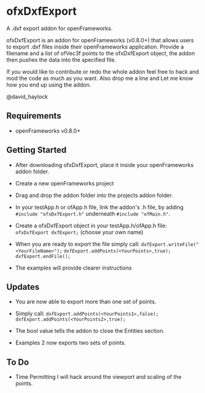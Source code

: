 ofxDxfExport
============

A .dxf export addon for openFrameworks.

ofxDxfExport is an addon for openFrameworks (v0.8.0+) that allows users to export .dxf files inside their openFrameworks application. Provide a filename and a list of ofVec3f points to the ofxDxfExport object, the addon then pushes the data into the specified file. 

If you would like to contribute or redo the whole addon feel free to hack and mod the code as much as you want.
Also drop me a line and Let me know how you end up using the addon.

@david_haylock

## Requirements
- openFrameworks v0.8.0+

## Getting Started

- After downloading ofxDxfExport, place it inside your openFrameworks addon folder.

- Create a new openFrameworks project

- Drag and drop the addon folder into the projects addon folder.

- In your testApp.h or ofApp.h file, link the addon's .h file, by adding  ```#include "ofxDxfExport.h"``` underneath ```#include "ofMain.h"```.

- Create a ofxDxfExport object in your testApp.h/ofApp.h file:
```ofxDxfExport dxfExport;``` (choose your own name)

- When you are ready to export the file simply call:
```dxfExport.writeFile("<YourFileName>");```
```dxfExport.addPoints(<YourPoints>,true);```
```dxfExport.endFile();```

- The examples will provide clearer instructions

## Updates

- You are now able to export more than one set of points.
- Simply call:
```dxfExport.addPoints(<YourPoints1>,false);```
```dxfExport.addPoints(<YourPoints2>,true);```

- The bool value tells the addon to close the Entities section.

- Examples 2 now exports two sets of points.

## To Do

- Time Permitting I will hack around the viewport and scaling of the points.